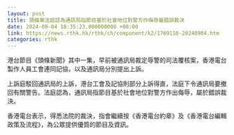 ```yaml
---
layout: post
title: 頭條案法庭認為通訊局指節目基於社會地位對警方作侮辱屬錯誤裁決
date: 2024-09-04 18:35:23.000000000 +08:00
link: https://news.rthk.hk/rthk/ch/component/k2/1769110-20240904.htm
categories: rthk
---
```


港台節目《頭條新聞》其中一集，早前被通訊局裁定辱警的司法覆核案，香港電台製作人員工會連同記協，以及通訊局分別提出上訴。

上訴庭駁回通訊局的上訴，港台工會及記協則部分上訴得直，法庭下令通訊局要撤回有關警告。法庭認為，通訊局指節目基於社會地位對警方作出侮辱，屬於錯誤裁決。

香港電台表示，得悉法院的裁決，指會繼續按《香港電台約章》及《香港電台編輯政策及流程》，為公眾提供優質的節目及資訊。
